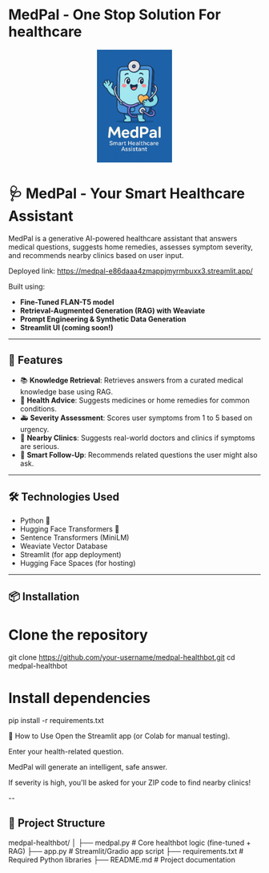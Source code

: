 # MedPal - One Stop Solution For healthcare
<p align="center">
  <img src="https://github.com/Anshi-Khandelwal/MedPal/blob/main/MedPal%20logo.png" alt="MedPal Logo" width="150"/>
</p>

# 🩺 MedPal - Your Smart Healthcare Assistant

MedPal is a generative AI-powered healthcare assistant that answers medical questions, suggests home remedies, assesses symptom severity, and recommends nearby clinics based on user input.

Deployed link: https://medpal-e86daaa4zmappjmyrmbuxx3.streamlit.app/

Built using:
- **Fine-Tuned FLAN-T5 model**
- **Retrieval-Augmented Generation (RAG) with Weaviate**
- **Prompt Engineering & Synthetic Data Generation**
- **Streamlit UI (coming soon!)**

---

## 🚀 Features

- 📚 **Knowledge Retrieval**: Retrieves answers from a curated medical knowledge base using RAG.
- 💊 **Health Advice**: Suggests medicines or home remedies for common conditions.
- 🚑 **Severity Assessment**: Scores user symptoms from 1 to 5 based on urgency.
- 🏥 **Nearby Clinics**: Suggests real-world doctors and clinics if symptoms are serious.
- 🔁 **Smart Follow-Up**: Recommends related questions the user might also ask.

---

## 🛠️ Technologies Used

- Python 🐍
- Hugging Face Transformers 🤗
- Sentence Transformers (MiniLM)
- Weaviate Vector Database
- Streamlit (for app deployment)
- Hugging Face Spaces (for hosting)

---

## 📦 Installation

# Clone the repository
git clone https://github.com/your-username/medpal-healthbot.git
cd medpal-healthbot

# Install dependencies
pip install -r requirements.txt

🎯 How to Use
Open the Streamlit app (or Colab for manual testing).

Enter your health-related question.

MedPal will generate an intelligent, safe answer.

If severity is high, you'll be asked for your ZIP code to find nearby clinics!

--
## 📄 Project Structure
medpal-healthbot/
│
├── medpal.py          # Core healthbot logic (fine-tuned + RAG)
├── app.py             # Streamlit/Gradio app script
├── requirements.txt   # Required Python libraries
├── README.md          # Project documentation
